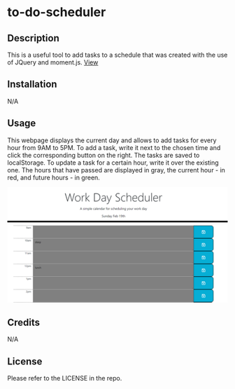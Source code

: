 # to-do-scheduler

## Description

This is a useful tool to add tasks to a schedule that was created with the use of JQuery and moment.js.
[View](link)

## Installation

N/A

## Usage

This webpage displays the current day and allows to add tasks for every hour from 9AM to 5PM. To add a task, write it next to the chosen time and click the corresponding button on the right. The tasks are saved to localStorage. To update a task for a certain hour, write it over the existing one. The hours that have passed are displayed in gray, the current hour - in red, and future hours - in green.

![to-do list](/images/screenshot.png)

## Credits

N/A

## License

Please refer to the LICENSE in the repo.

